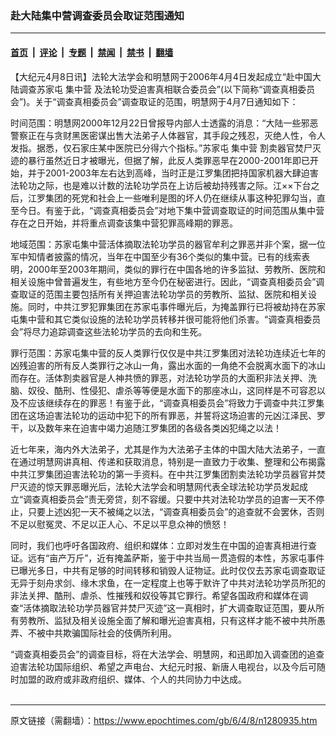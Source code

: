 ### 赴大陆集中营调查委员会取证范围通知

---

#### [首页](../../../..?n1280935) &nbsp;|&nbsp; [评论](../../../../../epoch-comment?n1280935) &nbsp;|&nbsp; [专题](../../../../../epoch-special?n1280935) &nbsp;|&nbsp; [禁闻](../../../../../epoch-news?n1280935) &nbsp;|&nbsp; [禁书](../../../../../books?n1280935) &nbsp;|&nbsp; [翻墙](https://github.com/gfw-breaker/nogfw/blob/master/README.md?n1280935)


<div class="post_content" id="artbody" itemprop="articleBody">
 <!-- article content begin -->
 <p>
  【大纪元4月8日讯】法轮大法学会和明慧网于2006年4月4日发起成立“赴中国大陆调查苏家屯
  <ok href="https://www.epochtimes.com/gb/tag/%E9%9B%86%E4%B8%AD%E8%90%A5.html">
   集中营
  </ok>
  及法轮功受迫害真相联合委员会”(以下简称“调查真相委员会”)。关于“调查真相委员会”调查取证的范围，明慧网于4月7日通知如下：
 </p>
 <p>
  时间范围：明慧网2000年12月22日曾报导内部人士透露的消息：“大陆一些邪恶警察正在与贪财黑医密谋出售大法弟子人体器官，其手段之残忍，灭绝人性，令人发指。据悉，仅石家庄某中医院已分得六个指标。”苏家屯
  <ok href="https://www.epochtimes.com/gb/tag/%E9%9B%86%E4%B8%AD%E8%90%A5.html">
   集中营
  </ok>
  割卖器官焚尸灭迹的暴行虽然近日才被曝光，但据了解，此反人类罪恶早在2000-2001年即已开始，并于2001-2003年左右达到高峰，当时正是江罗集团把持国家机器大肆迫害法轮功之际，也是难以计数的法轮功学员在上访后被劫持残害之际。江××下台之后，江罗集团的死党和社会上一些唯利是图的坏人仍在继续从事这种犯罪勾当，直至今日。有鉴于此，“调查真相委员会”对地下集中营调查取证的时间范围从集中营存在之日开始，并将重点调查该集中营犯罪高峰期的罪恶。
 </p>
 <p>
  地域范围：苏家屯集中营活体摘取法轮功学员的器官牟利之罪恶并非个案，据一位军中知情者披露的情况，当年在中国至少有36个类似的集中营。已有的线索表明，2000年至2003年期间，类似的罪行在中国各地的许多监狱、劳教所、医院和相关设施中曾普遍发生，有些地方至今仍在秘密进行。因此，“调查真相委员会”调查取证的范围主要包括所有关押迫害法轮功学员的劳教所、监狱、医院和相关设施。同时，中共江罗犯罪集团在苏家屯事件曝光后，为掩盖罪行已将被劫持在苏家屯集中营和其它类似设施的法轮功学员转移并很可能将他们杀害。“调查真相委员会”将尽力追踪调查这些法轮功学员的去向和生死。
 </p>
 <p>
  罪行范围：苏家屯集中营的反人类罪行仅仅是中共江罗集团对法轮功连续近七年的凶残迫害的所有反人类罪行之冰山一角，露出水面的一角绝不会脱离水面下的冰山而存在。活体割卖器官是人神共愤的罪恶，对法轮功学员的大面积非法关押、洗脑、奴役、酷刑、性侵犯、虐杀等等便是水面下的那座冰山，这同样是不可容忍以及不应该继续存在的罪恶！有鉴于此，“调查真相委员会”将致力于调查中共江罗集团在这场迫害法轮功的运动中犯下的所有罪恶，并誓将这场迫害的元凶江泽民、罗干，以及数年来在迫害中竭力追随江罗集团的各级各类凶犯绳之以法！
 </p>
 <p>
  近七年来，海内外大法弟子，尤其是作为大法弟子主体的中国大陆大法弟子，一直在通过明慧网讲真相、传递和获取消息，特别是一直致力于收集、整理和公布揭露中共江罗集团迫害法轮功的第一手资料。在中共江罗集团割卖法轮功学员器官并焚尸灭迹的惊天罪恶曝光后，法轮大法学会和明慧网代表全球法轮功学员发起成立“调查真相委员会”责无旁贷，刻不容缓。只要中共对法轮功学员的迫害一天不停止，只要上述凶犯一天不被绳之以法，“调查真相委员会”的追查就不会罢休，否则不足以慰冤灵、不足以正人心、不足以平息众神的愤怒！
 </p>
 <p>
  同时，我们也呼吁各国政府、组织和媒体：立即对发生在中国的迫害真相进行查证。远有“亩产万斤”，近有掩盖萨斯，鉴于中共当局一贯造假的本性，苏家屯事件已曝光多日，中共有足够的时间转移和销毁人证物证。此时仅仅去苏家屯调查取证无异于刻舟求剑、缘木求鱼，在一定程度上也等于默许了中共对法轮功学员所犯的非法关押、酷刑、虐杀、性摧残和奴役等其它罪行。希望各国政府和媒体在调查“活体摘取法轮功学员器官并焚尸灭迹”这一真相时，扩大调查取证范围，要从所有劳教所、监狱及相关设施全面了解和曝光迫害真相，只有这样才能不被中共所愚弄、不被中共欺骗国际社会的伎俩所利用。
 </p>
 <p>
  “调查真相委员会”的调查目标，将在大法学会、明慧网，和迅即加入调查团的追查迫害法轮功国际组织、希望之声电台、大纪元时报、新唐人电视台，以及今后可随时加盟的政府或非政府组织、媒体、个人的共同协力中达成。
  <font color="#ffffff">
   (http://www.dajiyuan.com)
  </font>
 </p>
 <!-- article content end -->
 <div id="below_article_ad">
 </div>
</div>


---

原文链接（需翻墙）：https://www.epochtimes.com/gb/6/4/8/n1280935.htm